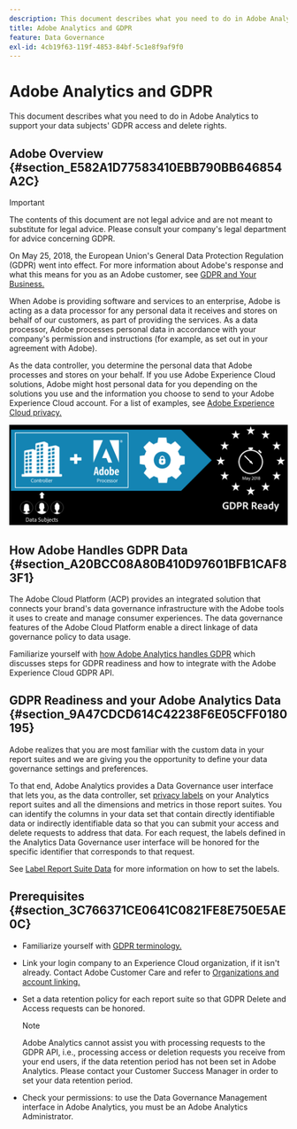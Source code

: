 ```yaml
---
description: This document describes what you need to do in Adobe Analytics to support your data subjects' GDPR access and delete rights.
title: Adobe Analytics and GDPR
feature: Data Governance
exl-id: 4cb19f63-119f-4853-84bf-5c1e8f9af9f0
---
```

# Adobe Analytics and GDPR

This document describes what you need to do in Adobe Analytics to support your data subjects' GDPR access and delete rights.

## Adobe Overview {#section_E582A1D77583410EBB790BB646854A2C}

>[!IMPORTANT]
>
>The contents of this document are not legal advice and are not meant to substitute for legal advice. Please consult your company's legal department for advice concerning GDPR.

On May 25, 2018, the European Union's General Data Protection Regulation (GDPR) went into effect. For more information about Adobe's response and what this means for you as an Adobe customer, see [GDPR and Your Business.](https://www.adobe.com/privacy/general-data-protection-regulation.html)

When Adobe is providing software and services to an enterprise, Adobe is acting as a data processor for any personal data it receives and stores on behalf of our customers, as part of providing the services. As a data processor, Adobe processes personal data in accordance with your company's permission and instructions (for example, as set out in your agreement with Adobe).

As the data controller, you determine the personal data that Adobe processes and stores on your behalf. If you use Adobe Experience Cloud solutions, Adobe might host personal data for you depending on the solutions you use and the information you choose to send to your Adobe Experience Cloud account. For a list of examples, see [Adobe Experience Cloud privacy.](https://www.adobe.com/privacy/marketing-cloud.html#collect)

![](assets/privacy_ready.png)

## How Adobe Handles GDPR Data {#section_A20BCC08A80B410D97601BFB1CAF83F1}

The Adobe Cloud Platform (ACP) provides an integrated solution that connects your brand's data governance infrastructure with the Adobe tools it uses to create and manage consumer experiences. The data governance features of the Adobe Cloud Platform enable a direct linkage of data governance policy to data usage.

Familiarize yourself with [how Adobe Analytics handles GDPR](https://www.adobe.com/data-analytics-cloud/analytics/general-data-protection-regulation.html) which discusses steps for GDPR readiness and how to integrate with the Adobe Experience Cloud GDPR API.

## GDPR Readiness and your Adobe Analytics Data {#section_9A47CDCD614C42238F6E05CFF0180195}

Adobe realizes that you are most familiar with the custom data in your report suites and we are giving you the opportunity to define your data governance settings and preferences.

To that end, Adobe Analytics provides a Data Governance user interface that lets you, as the data controller, set [privacy labels](/help/admin/c-data-governance/gdpr-labels.md#data-governance-labels) on your Analytics report suites and all the dimensions and metrics in those report suites. You can identify the columns in your data set that contain directly identifiable data or indirectly identifiable data so that you can submit your access and delete requests to address that data. For each request, the labels defined in the Analytics Data Governance user interface will be honored for the specific identifier that corresponds to that request.

See [Label Report Suite Data](/help/technotes/c-data-governance/data-labeling/gdpr-setup-reportsuite.md) for more information on how to set the labels.

## Prerequisites {#section_3C766371CE0641C0821FE8E750E5AE0C}

* Familiarize yourself with [GDPR terminology.](/help/admin/c-data-governance/gdpr-terminology.md)
* Link your login company to an Experience Cloud organization, if it isn't already. Contact Adobe Customer Care and refer to [Organizations and account linking.](https://experienceleague.adobe.com/docs/core-services/interface/manage-users-and-products/organizations.html)
* Set a data retention policy for each report suite so that GDPR Delete and Access requests can be honored.

  >[!NOTE]
  >
  >Adobe Analytics cannot assist you with processing requests to the GDPR API, i.e., processing access or deletion requests you receive from your end users, if the data retention period has not been set in Adobe Analytics. Please contact your Customer Success Manager in order to set your data retention period.

* Check your permissions: to use the Data Governance Management interface in Adobe Analytics, you must be an Adobe Analytics Administrator.

